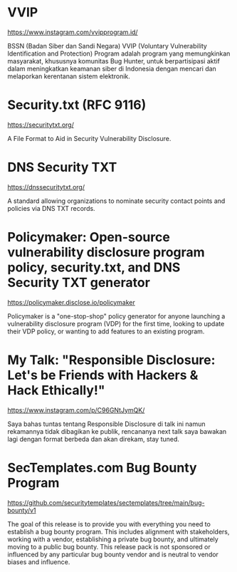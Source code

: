 # VVIP
https://www.instagram.com/vvipprogram.id/

BSSN (Badan Siber dan Sandi Negara) VVIP (Voluntary Vulnerability Identification and Protection) Program adalah program yang memungkinkan masyarakat, khususnya komunitas Bug Hunter, untuk berpartisipasi aktif dalam meningkatkan keamanan siber di Indonesia dengan mencari dan melaporkan kerentanan sistem elektronik.

# Security.txt (RFC 9116)
https://securitytxt.org/

A File Format to Aid in Security Vulnerability Disclosure.

# DNS Security TXT

https://dnssecuritytxt.org/

A standard allowing organizations to nominate security contact points and policies via DNS TXT records.

# Policymaker: Open-source vulnerability disclosure program policy, security.txt, and DNS Security TXT generator

https://policymaker.disclose.io/policymaker

Policymaker is a "one-stop-shop" policy generator for anyone launching a vulnerability disclosure program (VDP) for the first time, looking to update their VDP policy, or wanting to add features to an existing program.

# My Talk: "Responsible Disclosure: Let's be Friends with Hackers & Hack Ethically!"
https://www.instagram.com/p/C96GNtJymQK/

Saya bahas tuntas tentang Responsible Disclosure di talk ini namun rekamannya tidak dibagikan ke publik, rencananya next talk saya bawakan lagi dengan format berbeda dan akan direkam, stay tuned.

# SecTemplates.com Bug Bounty Program

https://github.com/securitytemplates/sectemplates/tree/main/bug-bounty/v1

The goal of this release is to provide you with everything you need to establish a bug bounty program. This includes alignment with stakeholders, working with a vendor, establishing a private bug bounty, and ultimately moving to a public bug bounty. This release pack is not sponsored or influenced by any particular bug bounty vendor and is neutral to vendor biases and influence.